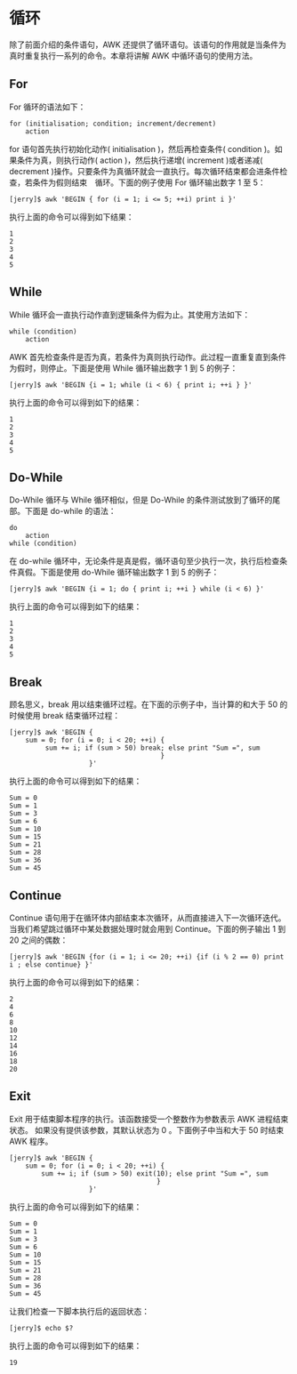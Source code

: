 # 循环　　

除了前面介绍的条件语句，AWK 还提供了循环语句。该语句的作用就是当条件为真时重复执行一系列的命令。本章将讲解 AWK 中循环语句的使用方法。

## For 

For 循环的语法如下：  

```
for (initialisation; condition; increment/decrement)
    action
```  

for 语句首先执行初始化动作( initialisation )，然后再检查条件( condition )。如果条件为真，则执行动作( action )，然后执行递增( increment )或者递减( decrement )操作。只要条件为真循环就会一直执行。每次循环结束都会进条件检查，若条件为假则结束　循环。下面的例子使用 For 循环输出数字 1 至 5：  

```
[jerry]$ awk 'BEGIN { for (i = 1; i <= 5; ++i) print i }'
```   

执行上面的命令可以得到如下结果：  

```
1
2
3
4
5
```  

## While

While 循环会一直执行动作直到逻辑条件为假为止。其使用方法如下：  

```
while (condition)
    action
```  

AWK 首先检查条件是否为真，若条件为真则执行动作。此过程一直重复直到条件为假时，则停止。下面是使用 While 循环输出数字 1 到 5 的例子：  

```
[jerry]$ awk 'BEGIN {i = 1; while (i < 6) { print i; ++i } }'
```   

执行上面的命令可以得到如下的结果：  

```
1
2
3
4
5
```  

## Do-While 

Do-While 循环与 While 循环相似，但是 Do-While 的条件测试放到了循环的尾部。下面是 do-while 的语法：  

```
do
    action
while (condition)
```  

在 do-while 循环中，无论条件是真是假，循环语句至少执行一次，执行后检查条件真假。下面是使用 do-While 循环输出数字 1 到 5 的例子：  

```
[jerry]$ awk 'BEGIN {i = 1; do { print i; ++i } while (i < 6) }'
```   

执行上面的命令可以得到如下的结果：  

```
1
2
3
4
5
``` 

## Break

顾名思义，break 用以结束循环过程。在下面的示例子中，当计算的和大于 50 的时候使用 break 结束循环过程：  

```
[jerry]$ awk 'BEGIN {
    sum = 0; for (i = 0; i < 20; ++i) { 
         sum += i; if (sum > 50) break; else print "Sum =", sum 
                                      } 
                    }'
```   

执行上面的命令可以得到如下的结果：  

```
Sum = 0
Sum = 1
Sum = 3
Sum = 6
Sum = 10
Sum = 15
Sum = 21
Sum = 28
Sum = 36
Sum = 45
``` 

## Continue

Continue 语句用于在循环体内部结束本次循环，从而直接进入下一次循环迭代。当我们希望跳过循环中某处数据处理时就会用到 Continue。下面的例子输出 1 到 20 之间的偶数：  

```
[jerry]$ awk 'BEGIN {for (i = 1; i <= 20; ++i) {if (i % 2 == 0) print i ; else continue} }'
```   

执行上面的命令可以得到如下的结果：  

```
2
4
6
8
10
12
14
16
18
20
``` 

## Exit

Exit 用于结束脚本程序的执行。该函数接受一个整数作为参数表示 AWK 进程结束状态。 如果没有提供该参数，其默认状态为 0 。下面例子中当和大于 50 时结束 AWK 程序。  

```
[jerry]$ awk 'BEGIN {
    sum = 0; for (i = 0; i < 20; ++i) {
        sum += i; if (sum > 50) exit(10); else print "Sum =", sum 
                                     } 
                    }'
```   

执行上面的命令可以得到如下的结果：  

```
Sum = 0
Sum = 1
Sum = 3
Sum = 6
Sum = 10
Sum = 15
Sum = 21
Sum = 28
Sum = 36
Sum = 45
```  

让我们检查一下脚本执行后的返回状态：  

```
[jerry]$ echo $?
```   

执行上面的命令可以得到如下的结果：  

```
19
```
